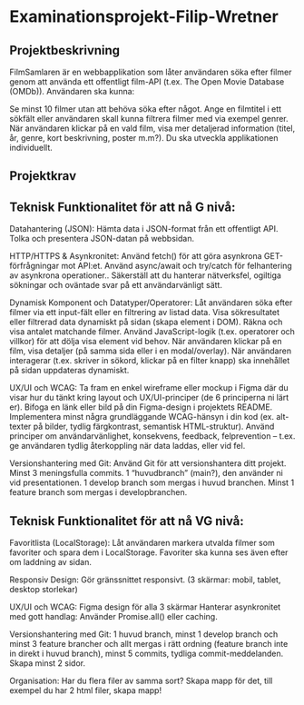 # Examinationsprojekt-Filip-Wretner
 
Projektbeskrivning
---------------------------------------------------------------------------------------------------------
FilmSamlaren är en webbapplikation som låter användaren söka efter filmer genom att använda ett offentligt film-API (t.ex. The Open Movie Database (OMDb)). Användaren ska kunna:

Se minst 10 filmer utan att behöva söka efter något.
Ange en filmtitel i ett sökfält eller användaren skall kunna filtrera filmer med via exempel genrer.
När användaren klickar på en vald film, visa mer detaljerad information (titel, år, genre, kort beskrivning, poster m.m?).
Du ska utveckla applikationen individuellt.

Projektkrav
---------------------------------------------------------------------------------------------------------

Teknisk Funktionalitet för att nå G nivå:
---------------------------------------------------------------------------------------------------------
Datahantering (JSON):
Hämta data i JSON-format från ett offentligt API.
Tolka och presentera JSON-datan på webbsidan.

HTTP/HTTPS & Asynkronitet:
Använd fetch() för att göra asynkrona GET-förfrågningar mot API:et.
Använd async/await och try/catch för felhantering av asynkrona operationer..
Säkerställ att du hanterar nätverksfel, ogiltiga sökningar och oväntade svar på ett användarvänligt sätt.

Dynamisk Komponent och Datatyper/Operatorer:
Låt användaren söka efter filmer via ett input-fält  eller en filtrering av listad data.
Visa sökresultatet  eller filtrerad data dynamiskt på sidan (skapa element i DOM).
Räkna och visa antalet matchande filmer. Använd JavaScript-logik (t.ex. operatorer och villkor) för att dölja visa element vid behov.
När användaren klickar på en film, visa detaljer (på samma sida eller i en modal/overlay).
När användaren interagerar (t.ex. skriver in sökord, klickar på en filter knapp) ska innehållet på sidan uppdateras dynamiskt.

UX/UI och WCAG:
Ta fram en enkel wireframe eller mockup i Figma där du visar hur du tänkt kring layout och UX/UI-principer (de 6 principerna ni lärt er).
Bifoga en länk eller bild på din Figma-design i projektets README.
Implementera minst några grundläggande WCAG-hänsyn i din kod (ex. alt-texter på bilder, tydlig färgkontrast, semantisk HTML-struktur).
Använd principer om användarvänlighet, konsekvens, feedback, felprevention – t.ex. ge användaren tydlig återkoppling när data laddas, eller vid fel.

Versionshantering med Git:
Använd Git för att versionshantera ditt projekt.
Minst 3 meningsfulla commits.
1 “huvudbranch” (main?), den använder ni vid presentationen. 
1 develop branch som mergas i huvud branchen.
Minst 1 feature branch som mergas i developbranchen.

Teknisk Funktionalitet för att nå VG nivå:
---------------------------------------------------------------------------------------------------------
Favoritlista (LocalStorage):
Låt användaren markera utvalda filmer som favoriter och spara dem i LocalStorage. Favoriter ska kunna ses även efter om laddning av sidan.

Responsiv Design:
Gör gränssnittet responsivt. (3 skärmar: mobil, tablet, desktop storlekar)

UX/UI och WCAG:
Figma design för alla 3 skärmar
Hanterar asynkronitet med gott handlag:
Använder Promise.all() eller caching.

Versionshantering med Git:
1 huvud branch, minst 1 develop branch och minst 3 feature brancher och allt mergas i rätt ordning (feature branch inte in direkt i huvud branch), minst 5 commits, tydliga commit-meddelanden.
Skapa minst 2 sidor.

Organisation:
Har du flera filer av samma sort? Skapa mapp för det, till exempel du har 2 html filer, skapa mapp!
